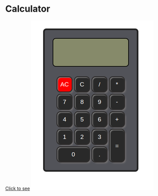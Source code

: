 # Calculator
[Click to see](https://calculator-six-orpin.vercel.app/)
![](https://github.com/miracerdin/Calculator/blob/master/calculator.png)
